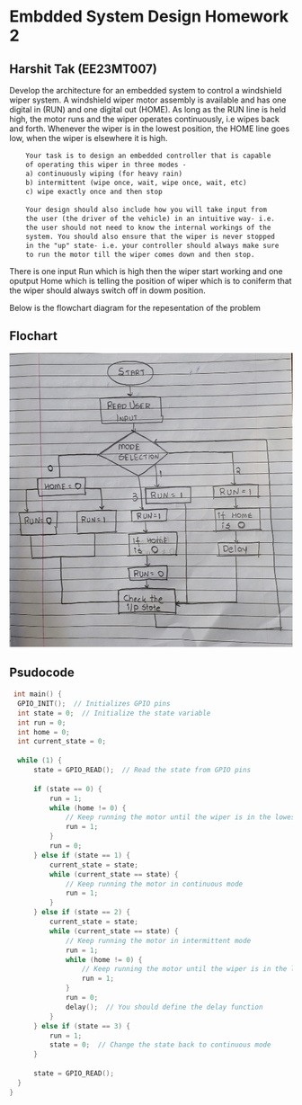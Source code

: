  # Embdded System Design Homework 2 
 ## Harshit Tak (EE23MT007)

  Develop the architecture for an embedded system to control
		a windshield wiper system. A windshield wiper motor assembly
		is available and has one digital in (RUN) and one digital out
		(HOME). As long as the RUN line is held high, the motor runs
		and the wiper operates continuously, i.e wipes back and forth.
		Whenever the wiper is in the lowest position, the HOME line
		goes low, when the wiper is elsewhere it is high.
		
		Your task is to design an embedded controller that is capable
		of operating this wiper in three modes - 
		a) continuously wiping (for heavy rain)
		b) intermittent (wipe once, wait, wipe once, wait, etc)
		c) wipe exactly once and then stop
		
		Your design should also include how you will take input from
		the user (the driver of the vehicle) in an intuitive way- i.e.
		the user should not need to know the internal workings of the
		system. You should also ensure that the wiper is never stopped
		in the "up" state- i.e. your controller should always make sure
		to run the motor till the wiper comes down and then stop.

  There is one input Run which is high then the wiper start working and one oputput Home which is telling the position of wiper which is to coniferm that the wiper should always switch off in dowm position.

  Below is the flowchart diagram for the repesentation of the problem

  ## Flochart
  
  ![FlowChart](https://github.com/HarshitTak/ESLab23_ee23mtG14/blob/main/WhatsApp%20Image%202023-10-25%20at%2010.54.43%20PM.jpeg)


  ## Psudocode
  ``` C
   int main() {
    GPIO_INIT();  // Initializes GPIO pins
    int state = 0;  // Initialize the state variable
    int run = 0;
    int home = 0;
    int current_state = 0;

    while (1) {
        state = GPIO_READ();  // Read the state from GPIO pins

        if (state == 0) {
            run = 1;
            while (home != 0) {
                // Keep running the motor until the wiper is in the lowest position
                run = 1;
            }
            run = 0;
        } else if (state == 1) {
            current_state = state;
            while (current_state == state) {
                // Keep running the motor in continuous mode
                run = 1;
            }
        } else if (state == 2) {
            current_state = state;
            while (current_state == state) {
                // Keep running the motor in intermittent mode
                run = 1;
                while (home != 0) {
                    // Keep running the motor until the wiper is in the lowest position
                    run = 1;
                }
                run = 0;
                delay();  // You should define the delay function
            }
        } else if (state == 3) {
            run = 1;
            state = 0;  // Change the state back to continuous mode
        }

        state = GPIO_READ();
    }
}

```

